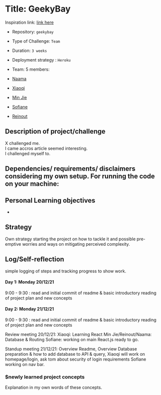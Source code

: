 # Title: GeekyBay

Inspiration link: [link here](https://)

- Repository: `geekybay`
- Type of Challenge: `Team`
- Duration:  `3 weeks`
- Deployment strategy : `Heroku`
- Team: 5 members:

 - [Naama](https://)
 - [Xiaoqi](https://)
 - [Min Jie](https://)
 - [Sofiane](https://)
 - [Reinout](https://github.com/ReinoutDeBleser)

## Description of project/challenge

X challenged me.  
I came accros article seemed interesting.  
I challenged myself to.  

## Dependencies/ requirements/ disclaimers considering my own setup. For running the code on your machine:  


## Personal Learning objectives  
- 

## Strategy  
 
Own strategy starting the project on how to tackle it and possible pre-emptive worries and ways on mitigating perceived complexity.  

## Log/Self-reflection

simple logging of steps and tracking progress to show work.  

#### Day 1: Monday 20/12/21 

9:00 - 9:30 : read and initial commit of readme & basic introductory reading of project plan and new concepts  

#### Day 2: Monday 21/12/21 

9:00 - 9:30 : read and initial commit of readme & basic introductory reading of project plan and new concepts  

Review meeting 20/12/21:
Xiaoqi: Learning React
Min Jie/Reinout/Naama: Database & Routing
Sofiane: working on main React.js ready to go. 

Standup meeting 21/12/21:
Overview Readme, 
Overview Database preparation & how to add database to API & query,
Xiaoqi will work on homepage/login, ask tom about security of login requirements
Sofiane working on nav bar. 




### $newly learned project concepts

Explanation in my own words of these concepts.  

